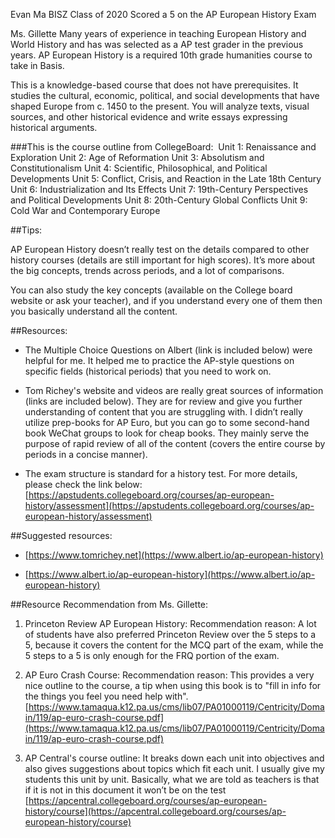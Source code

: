 Evan Ma
BISZ
Class of 2020
Scored a 5 on the AP European History Exam

Ms. Gillette
Many years of experience in teaching European History and World History and has was selected as a AP test grader in the previous years.
AP European History is a required 10th grade humanities course to take in Basis. 

This is a knowledge-based course that does not have prerequisites. It studies the cultural, economic, political, and social developments that have shaped Europe from c. 1450 to the present. You will analyze texts, visual sources, and other historical evidence and write essays expressing historical arguments.

###This is the course outline from CollegeBoard:
​
Unit 1: Renaissance and Exploration
Unit 2: Age of Reformation
Unit 3: Absolutism and Constitutionalism
Unit 4: Scientific, Philosophical, and Political Developments
Unit 5: Conflict, Crisis, and Reaction in the Late 18th Century
Unit 6: Industrialization and Its Effects
Unit 7: 19th-Century Perspectives and Political Developments
Unit 8: 20th-Century Global Conflicts
Unit 9: Cold War and Contemporary Europe

##Tips:

AP European History doesn’t really test on the details compared to other history courses (details are still important for high scores). It’s more about the big concepts, trends across periods, and a lot of comparisons.

You can also study the key concepts (available on the College board website or ask your teacher), and if you understand every one of them then you basically understand all the content. 

##Resources:

- ​The Multiple Choice Questions on Albert (link is included below) were helpful for me. It helped me to practice the AP-style questions on specific fields (historical periods) that you need to work on.

- Tom Richey's website and videos are really great sources of information (links are included below). They are for review and give you further understanding of content that you are struggling with. I didn’t really utilize prep-books for AP Euro, but you can go to some second-hand book WeChat groups to look for cheap books. They mainly serve the purpose of rapid review of all of the content (covers the entire course by periods in a concise manner).

- The exam structure is standard for a history test. For more details, please check the link below:
[https://apstudents.collegeboard.org/courses/ap-european-history/assessment](https://apstudents.collegeboard.org/courses/ap-european-history/assessment)

##Suggested resources:
- [https://www.tomrichey.net](https://www.albert.io/ap-european-history)

- [https://www.albert.io/ap-european-history](https://www.albert.io/ap-european-history)

##Resource Recommendation from Ms. Gillette:

1. Princeton Review AP European History:
Recommendation reason: A lot of students have also preferred Princeton Review over the 5 steps to a 5, because it covers the content for the MCQ part of the exam, while the 5 steps to a 5 is only enough for the FRQ portion of the exam. 

2. AP Euro Crash Course:
Recommendation reason: This provides a very nice outline to the course, a tip when using this book is to "fill in info for the things you feel you need help with".
[https://www.tamaqua.k12.pa.us/cms/lib07/PA01000119/Centricity/Domain/119/ap-euro-crash-course.pdf](https://www.tamaqua.k12.pa.us/cms/lib07/PA01000119/Centricity/Domain/119/ap-euro-crash-course.pdf)

3. AP Central's course outline:
It breaks down each unit into objectives and also gives suggestions about topics which fit each unit. I usually give my students this unit by unit. Basically, what we are told as teachers is that if it is not in this document it won’t be on the test
[https://apcentral.collegeboard.org/courses/ap-european-history/course](https://apcentral.collegeboard.org/courses/ap-european-history/course)